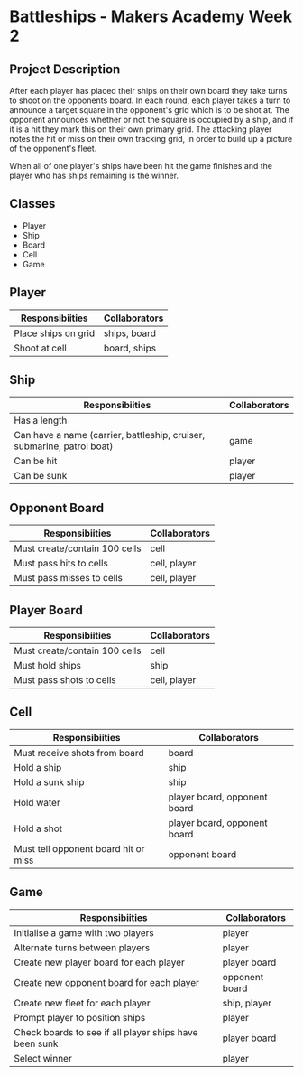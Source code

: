Battleships - Makers Academy Week 2
===================================

Project Description
-------------------

After each player has placed their ships on their own board they take turns to shoot on the opponents board. In each round, each player takes a turn to announce a target square in the opponent's grid which is to be shot at. The opponent announces whether or not the square is occupied by a ship, and if it is a hit they mark this on their own primary grid. The attacking player notes the hit or miss on their own tracking grid, in order to build up a picture of the opponent's fleet.

When all of one player's ships have been hit the game finishes and the player who has ships remaining is the winner.

Classes
-------
* Player
* Ship
* Board
* Cell
* Game

Player
------
| Responsibiities | Collaborators |
|-----------------|---------------|
| Place ships on grid | ships, board |
| Shoot at cell | board, ships |

Ship
----
| Responsibiities | Collaborators |
|-----------------|---------------|
| Has a length |  |
| Can have a name (carrier, battleship, cruiser, submarine, patrol boat) | game |
| Can be hit | player |
| Can be sunk | player |

Opponent Board
--------------
| Responsibiities | Collaborators |
|-----------------|---------------|
| Must create/contain 100 cells | cell |
| Must pass hits to cells | cell, player |
| Must pass misses to cells | cell, player |

Player Board
-------------
| Responsibiities | Collaborators |
|-----------------|---------------|
| Must create/contain 100 cells | cell |
| Must hold ships | ship |
| Must pass shots to cells | cell, player |

Cell
----
| Responsibiities | Collaborators |
|-----------------|---------------|
| Must receive shots from board | board |
| Hold a ship | ship |
| Hold a sunk ship | ship |
| Hold water | player board, opponent board |
| Hold a shot | player board, opponent board |
| Must tell opponent board hit or miss | opponent board |

Game
----
| Responsibiities | Collaborators |
|-----------------|---------------|
| Initialise a game with two players | player |
| Alternate turns between players | player |
| Create new player board for each player | player board |
| Create new opponent board for each player | opponent board |
| Create new fleet for each player | ship, player |
| Prompt player to position ships | player |
| Check boards to see if all player ships have been sunk | player board |
| Select winner | player |
